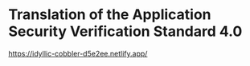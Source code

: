

# Translation of the Application Security Verification Standard 4.0
https://idyllic-cobbler-d5e2ee.netlify.app/

